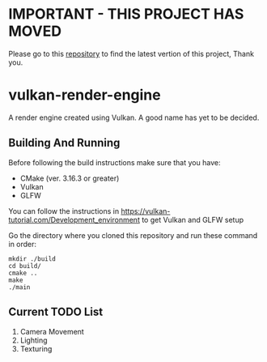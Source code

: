 # IMPORTANT - THIS PROJECT HAS MOVED

Please go to this [repository](https://github.com/GanidhuAbey/VulkanEngine) to find the latest vertion of this project, Thank you.

# vulkan-render-engine

A render engine created using Vulkan. A good name has yet to be decided.


## Building And Running
Before following the build instructions make sure that you have:
* CMake (ver. 3.16.3 or greater)
* Vulkan
* GLFW

You can follow the instructions in https://vulkan-tutorial.com/Development_environment to get Vulkan and GLFW setup


Go the directory where you cloned this repository and run these command in order:
```
mkdir ./build
cd build/
cmake ..
make
./main
```

## Current TODO List
1. Camera Movement
2. Lighting
3. Texturing
